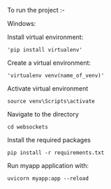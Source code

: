 To run the project :-

Windows:

Install virtual environment:

	'pip install virtualenv'
	
Create a virtual environment:

	'virtualenv venv(name_of_venv)'
	
Activate virtual environment

	source venv\Scripts\activate
	
Navigate to the directory

	cd websockets
	
Install the required packages

	pip install -r requirements.txt
	

Run myapp application with:

	uvicorn myapp:app --reload

